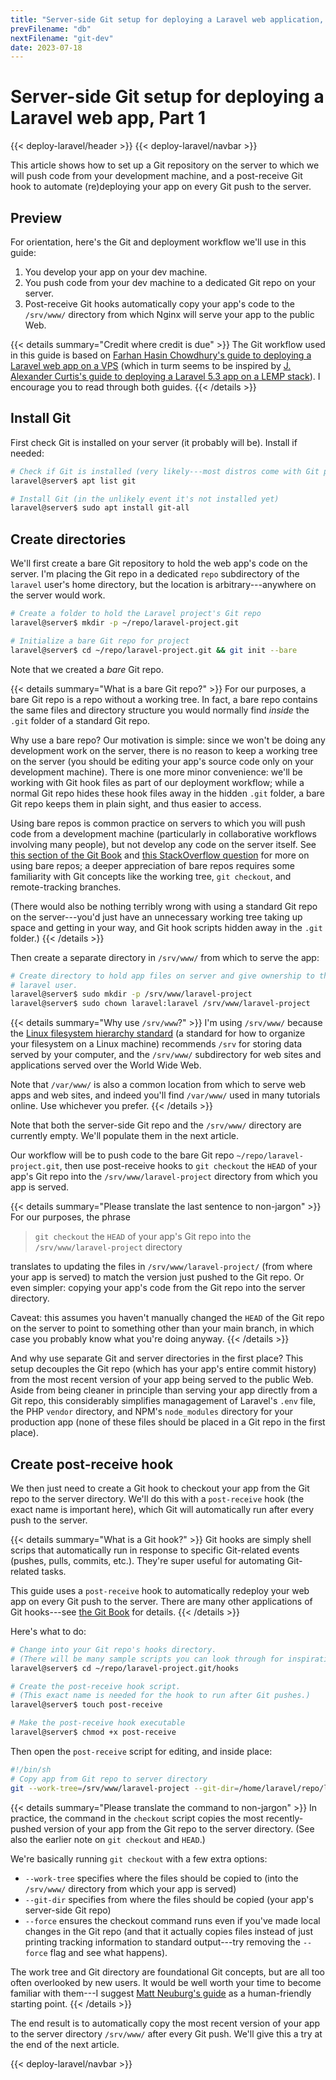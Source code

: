 ```yaml
---
title: "Server-side Git setup for deploying a Laravel web application, Part 1"
prevFilename: "db"
nextFilename: "git-dev"
date: 2023-07-18
---
```


# Server-side Git setup for deploying a Laravel web app, Part 1

{{< deploy-laravel/header >}}
{{< deploy-laravel/navbar >}}

This article shows how to set up a Git repository on the server to which we will push code from your development machine, and a post-receive Git hook to automate (re)deploying your app on every Git push to the server.

## Preview

For orientation, here's the Git and deployment workflow we'll use in this guide:

1. You develop your app on your dev machine.
1. You push code from your dev machine to a dedicated Git repo on your server.
1. Post-receive Git hooks automatically copy your app's code to the `/srv/www/` directory from which Nginx will serve your app to the public Web.

{{< details summary="Credit where credit is due" >}}
The Git workflow used in this guide is based on [Farhan Hasin Chowdhury's guide to deploying a Laravel web app on a VPS](https://adevait.com/laravel/deploying-laravel-applications-virtual-private-servers) (which in turm seems to be inspired by [J. Alexander Curtis's guide to deploying a Laravel 5.3 app on a LEMP stack](https://devmarketer.io/learn/deploy-laravel-5-app-lemp-stack-ubuntu-nginx/)).
I encourage you to read through both guides.
{{< /details >}}

## Install Git

First check Git is installed on your server (it probably will be).
Install if needed:

```bash
# Check if Git is installed (very likely---most distros come with Git preinstalled)
laravel@server$ apt list git

# Install Git (in the unlikely event it's not installed yet)
laravel@server$ sudo apt install git-all
```

## Create directories

We'll first create a bare Git repository to hold the web app's code on the server.
I'm placing the Git repo in a dedicated `repo` subdirectory of the `laravel` user's home directory, but the location is arbitrary---anywhere on the server would work.

```bash
# Create a folder to hold the Laravel project's Git repo
laravel@server$ mkdir -p ~/repo/laravel-project.git

# Initialize a bare Git repo for project
laravel@server$ cd ~/repo/laravel-project.git && git init --bare
```

Note that we created a *bare* Git repo.

{{< details summary="What is a bare Git repo?" >}}
For our purposes, a bare Git repo is a repo without a working tree.
In fact, a bare repo contains the same files and directory structure you would normally find *inside* the `.git` folder of a standard Git repo.

Why use a bare repo?
Our motivation is simple: since we won't be doing any development work on the server, there is no reason to keep a working tree on the server (you should be editing your app's source code only on your development machine).
There is one more minor convenience: we'll be working with Git hook files as part of our deployment workflow; while a normal Git repo hides these hook files away in the hidden `.git` folder, a bare Git repo keeps them in plain sight, and thus easier to access.

Using bare repos is common practice on servers to which you will push code from a development machine (particularly in collaborative workflows involving many people), but not develop any code on the server itself.
See [this section of the Git Book](https://git-scm.com/book/en/v2/Git-on-the-Server-Getting-Git-on-a-Server) and [this StackOverflow question](https://stackoverflow.com/questions/5540883/whats-the-practical-difference-between-a-bare-and-non-bare-repository) for more on using bare repos;
a deeper appreciation of bare repos requires some familiarity with Git concepts like the working tree, `git checkout`, and remote-tracking branches.

(There would also be nothing terribly wrong with using a standard Git repo on the server---you'd just have an unnecessary working tree taking up space and getting in your way, and Git hook scripts hidden away in the `.git` folder.)
{{< /details >}}

Then create a separate directory in `/srv/www/` from which to serve the app:

```bash
# Create directory to hold app files on server and give ownership to the
# laravel user.
laravel@server$ sudo mkdir -p /srv/www/laravel-project
laravel@server$ sudo chown laravel:laravel /srv/www/laravel-project
```

{{< details summary="Why use `/srv/www`?" >}}
I'm using `/srv/www/` because the [Linux filesystem hierarchy standard](https://refspecs.linuxfoundation.org/FHS_3.0/fhs-3.0.html#srvDataForServicesProvidedBySystem) (a standard for how to organize your filesystem on a Linux machine) recommends `/srv` for storing data served by your computer, and the `/srv/www/` subdirectory for web sites and applications served over the World Wide Web.

Note that `/var/www/` is also a common location from which to serve web apps and web sites, and indeed you'll find `/var/www/` used in many tutorials online.
Use whichever you prefer.
{{< /details >}}

Note that both the server-side Git repo and the `/srv/www/` directory are currently empty.
We'll populate them in the next article.

Our workflow will be to push code to the bare Git repo `~/repo/laravel-project.git`, then use post-receive hooks to `git checkout` the `HEAD` of your app's Git repo into the `/srv/www/laravel-project` directory from which you app is served.

{{< details summary="Please translate the last sentence to non-jargon" >}}
For our purposes, the phrase

> `git checkout` the `HEAD` of your app's Git repo into the `/srv/www/laravel-project` directory 

translates to updating the files in `/srv/www/laravel-project/` (from where your app is served) to match the version just pushed to the Git repo.
Or even simpler: copying your app's code from the Git repo into the server directory.

Caveat: this assumes you haven't manually changed the `HEAD` of the Git repo on the server to point to something other than your main branch, in which case you probably know what you're doing anyway.
{{< /details >}}

And why use separate Git and server directories in the first place?
This setup decouples the Git repo (which has your app's entire commit history) from the most recent version of your app being served to the public Web.
Aside from being cleaner in principle than serving your app directly from a Git repo, this considerably simplifies managagement of Laravel's `.env` file, the PHP `vendor` directory, and NPM's `node_modules` directory for your production app (none of these files should be placed in a Git repo in the first place).

## Create post-receive hook

We then just need to create a Git hook to checkout your app from the Git repo to the server directory.
We'll do this with a `post-receive` hook (the exact name is important here), which Git will automatically run after every push to the server.

{{< details summary="What is a Git hook?" >}}
Git hooks are simply shell scrips that automatically run in response to specific Git-related events (pushes, pulls, commits, etc.).
They're super useful for automating Git-related tasks.

This guide uses a `post-receive` hook to automatically redeploy your web app on every Git push to the server.
There are many other applications of Git hooks---see [the Git Book](https://git-scm.com/book/en/v2/Customizing-Git-Git-Hooks) for details.
{{< /details >}}

Here's what to do:

```bash
# Change into your Git repo's hooks directory.
# (There will be many sample scripts you can look through for inspiration.)
laravel@server$ cd ~/repo/laravel-project.git/hooks

# Create the post-receive hook script.
# (This exact name is needed for the hook to run after Git pushes.)
laravel@server$ touch post-receive

# Make the post-receive hook executable
laravel@server$ chmod +x post-receive
```


Then open the `post-receive` script for editing, and inside place:

```bash
#!/bin/sh
# Copy app from Git repo to server directory
git --work-tree=/srv/www/laravel-project --git-dir=/home/laravel/repo/laravel-project.git checkout --force
```

{{< details summary="Please translate the command to non-jargon" >}}
In practice, the command in the `checkout` script copies the most recently-pushed version of your app from the Git repo to the server directory.
(See also the earlier note on `git checkout` and `HEAD`.)

We're basically running `git checkout` with a few extra options:

- `--work-tree` specifies where the files should be copied to (into the `/srv/www/` directory from which your app is served)
- `--git-dir` specifies from where the files should be copied (your app's server-side Git repo)
- `--force` ensures the checkout command runs even if you've made local changes in the Git repo (and that it actually copies files instead of just printing tracking information to standard output---try removing the `--force` flag and see what happens).

The work tree and Git directory are foundational Git concepts, but are all too often overlooked by new users. It would be well worth your time to become familiar with them---I suggest [Matt Neuburg's guide](https://www.biteinteractive.com/picturing-git-conceptions-and-misconceptions/) as a human-friendly starting point.
{{< /details >}}

The end result is to automatically copy the most recent version of your app to the server directory `/srv/www/` after every Git push.
We'll give this a try at the end of the next article.

{{< deploy-laravel/navbar >}}
